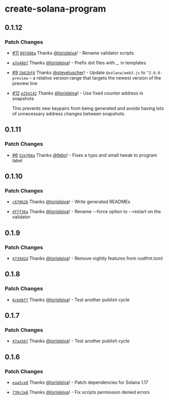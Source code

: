 # create-solana-program

## 0.1.12

### Patch Changes

- [#11](https://github.com/solana-program/create-solana-program/pull/11) [`097d08a`](https://github.com/solana-program/create-solana-program/commit/097d08a412d0019208bf9982f7ed1ca2f6cba1c9) Thanks [@lorisleiva](https://github.com/lorisleiva)! - Rename validator scripts

- [`a7e46b7`](https://github.com/solana-program/create-solana-program/commit/a7e46b7d060faab7b29d977438a4bce359a7fea4) Thanks [@lorisleiva](https://github.com/lorisleiva)! - Prefix dot files with \_. in templates

- [#9](https://github.com/solana-program/create-solana-program/pull/9) [`2b62bf0`](https://github.com/solana-program/create-solana-program/commit/2b62bf02d198ce6b479c48e68f145e664a6735df) Thanks [@steveluscher](https://github.com/steveluscher)! - Update `@solana/web3.js` to `^2.0.0-preview` – a relative version range that targets the newest version of the preview line

- [#12](https://github.com/solana-program/create-solana-program/pull/12) [`e254142`](https://github.com/solana-program/create-solana-program/commit/e25414264e493f568e5e87e748ca46805dd58c73) Thanks [@lorisleiva](https://github.com/lorisleiva)! - Use fixed counter address in snapshots

  This prevents new keypairs from being generated and avoids having lots of unnecessary address changes between snapshots.

## 0.1.11

### Patch Changes

- [#6](https://github.com/solana-program/create-solana-program/pull/6) [`52e704a`](https://github.com/solana-program/create-solana-program/commit/52e704a3b2a37bdb3e146272c8469a38a36b1c9b) Thanks [@febo](https://github.com/febo)! - Fixes a typo and small tweak to program label

## 0.1.10

### Patch Changes

- [`c67062b`](https://github.com/solana-program/create-solana-program/commit/c67062badb77fc745c4257095cb94103777ac512) Thanks [@lorisleiva](https://github.com/lorisleiva)! - Write generated READMEs

- [`dfff36a`](https://github.com/solana-program/create-solana-program/commit/dfff36a25ba4a72dcead18de41d89e931b3ec738) Thanks [@lorisleiva](https://github.com/lorisleiva)! - Rename --force option to --restart on the validator

## 0.1.9

### Patch Changes

- [`4739d2d`](https://github.com/solana-program/create-solana-program/commit/4739d2dedf90a0c6ebdd953001d16fb9a37fde8c) Thanks [@lorisleiva](https://github.com/lorisleiva)! - Remove nightly features from rustfmt.toml

## 0.1.8

### Patch Changes

- [`6c6d6f7`](https://github.com/solana-program/create-solana-program/commit/6c6d6f733027a181c5acb2f6b1b7b1820a337d22) Thanks [@lorisleiva](https://github.com/lorisleiva)! - Test another publish cycle

## 0.1.7

### Patch Changes

- [`47aa567`](https://github.com/solana-program/create-solana-program/commit/47aa5677115b43ec27641a94c7739fadc2e2ce4f) Thanks [@lorisleiva](https://github.com/lorisleiva)! - Test another publish cycle

## 0.1.6

### Patch Changes

- [`eaa5ce8`](https://github.com/solana-program/create-solana-program/commit/eaa5ce8a739444e4c00d81238bad7c6e4c7cdc55) Thanks [@lorisleiva](https://github.com/lorisleiva)! - Patch dependencies for Solana 1.17

- [`739c2e8`](https://github.com/solana-program/create-solana-program/commit/739c2e8fbe5960a26bbe3d48d90b1781014c690a) Thanks [@lorisleiva](https://github.com/lorisleiva)! - Fix scripts permission denied errors
